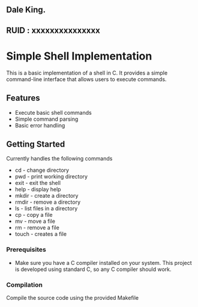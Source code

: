 ## Dale King.
## RUID : xxxxxxxxxxxxxxx

# Simple Shell Implementation

This is a basic implementation of a shell in C. It provides a simple command-line interface that allows users to execute commands.

## Features

- Execute basic shell commands
- Simple command parsing
- Basic error handling

## Getting Started

 Currently handles the following commands

 - cd <directory> - change directory
 - pwd - print working directory
 - exit - exit the shell
 - help - display help
 - mkdir <directory> - create a directory
 - rmdir <directory> - remove a directory
 - ls <directory> - list files in a directory
 - cp <source> <destination> - copy a file
 - mv <source> <destination> - move a file
 - rm <file> - remove a file
 - touch <source> - creates a file

### Prerequisites

- Make sure you have a C compiler installed on your system. This project is developed using standard C, so any C compiler should work.

### Compilation

Compile the source code using the provided Makefile